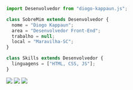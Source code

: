 ```js
import Desenvolvedor from "diogo-kappaun.js";

class SobreMim extends Desenvolvedor {
  nome = "Diogo Kappaun";
  area = "Desenvolvedor Front-End";
  trabalho = null;
  local = "Maravilha-SC";
}

class Skills extends Desenvolvedor {
  linguagens = ["HTML, CSS, JS"];
}
```

<p align="left">
  <a href="mailto:diogohkappaun@gmail.com" alt="Gmail">
  <img src="https://img.shields.io/badge/-Gmail-FF0000?style=flat-square&labelColor=FF0000&logo=gmail&logoColor=white&link=diogohkappaun@gmail.com" /></a>

  <a href="https://www.linkedin.com/in/diogo-kappaun/" alt="LinkedIn">
  <img src="https://img.shields.io/badge/-Linkedin-0e76a8?style=flat-square&logo=Linkedin&logoColor=white&link=https://www.linkedin.com/in/diogo-kappaun/" /></a>
  
  <a href="https://www.instagram.com/eu.diogokappaun/" alt="Instagram">
  <img src="https://img.shields.io/badge/-Instagram-DF0174?style=flat-square&labelColor=DF0174&logo=instagram&logoColor=white&link=https://www.instagram.com/eu.diogokappaun/"/></a>
</p>

